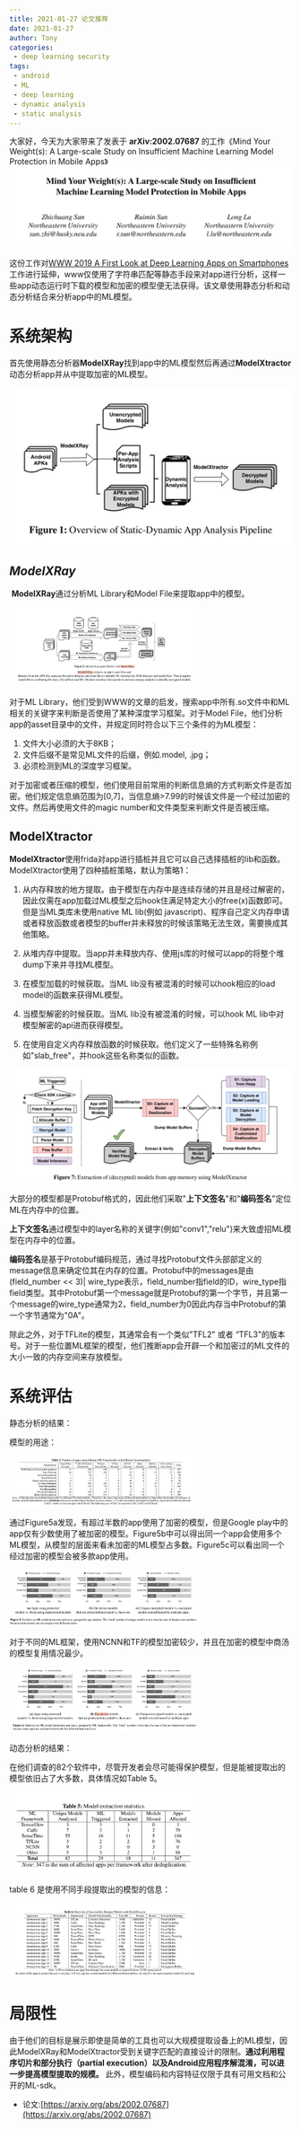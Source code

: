 ```yaml
---
title: 2021-01-27 论文推荐
date: 2021-01-27
author: Tony
categories:
 - deep learning security
tags:
 - android
 - ML
 - deep learning
 - dynamic analysis
 - static analysis
---
```

大家好，今天为大家带来了发表于 **arXiv:2002.07687** 的工作《Mind Your Weight(s): A Large-scale Study on Insufficient Machine Learning Model Protection in Mobile Apps》
![image-20210126211936901](./img/0127/image-20210126211936901.png)

这份工作对[WWW 2019 A First Look at Deep Learning Apps on Smartphones](https://arxiv.org/pdf/1812.05448.pdf)工作进行延伸，www仅使用了字符串匹配等静态手段来对app进行分析，这样一些app动态运行时下载的模型和加密的模型便无法获得。该文章使用静态分析和动态分析结合来分析app中的ML模型。

# 系统架构

​	首先使用静态分析器**ModelXRay**找到app中的ML模型然后再通过**ModelXtractor** 动态分析app并从中提取加密的ML模型。

<img src="./img/0127/image-20210126191828859.png" alt="image-20210126191828859" style="zoom: 50%;" />

## *ModelXRay*

​	**ModelXRay**通过分析ML Library和Model File来提取app中的模型。

<img src="./img/0127/image-20210126132106537.png" alt="image-20210126132106537" style="zoom:33%;" />

对于ML Library，他们受到WWW的文章的启发，搜索app中所有.so文件中和ML相关的关键字来判断是否使用了某种深度学习框架。对于Model File，他们分析app的asset目录中的文件，并规定同时符合以下三个条件的为ML模型：

1. 文件大小必须的大于8KB；
2. 文件后缀不是常见ML文件的后缀，例如.model, .jpg；
3. 必须检测到ML的深度学习框架。

对于加密或者压缩的模型，他们使用目前常用的判断信息熵的方式判断文件是否加密。他们规定信息熵范围为[0,7]，当信息熵>7.99的时候该文件是一个经过加密的文件。然后再使用文件的magic number和文件类型来判断文件是否被压缩。

## ModelXtractor

​	**ModelXtractor**使用frida对app进行插桩并且它可以自己选择插桩的lib和函数。ModelXtractor使用了四种插桩策略，默认为策略1：

1. 从内存释放的地方提取。由于模型在内存中是连续存储的并且是经过解密的，因此仅需在app加载过ML模型之后hook住满足特定大小的free(x)函数即可。但是当ML类库未使用native ML lib(例如 javascript)、程序自己定义内存申请或者释放函数或者模型的buffer并未释放的时候该策略无法生效，需要换成其他策略。

2. 从堆内存中提取。当app并未释放内存、使用js库的时候可以app的将整个堆dump下来并寻找ML模型。

3. 在模型加载的时候获取。当ML lib没有被混淆的时候可以hook相应的load model的函数来获得ML模型。

4. 当模型解密的时候获取。当ML lib没有被混淆的时候，可以hook ML lib中对模型解密的api进而获得模型。

5. 在使用自定义内存释放函数的时候获取。他们定义了一些特殊名称例如"slab_free"，并hook这些名称类似的函数。

![image-20210126200353933](./img/0127/image-20210126200353933.png)

大部分的模型都是Protobuf格式的，因此他们采取"**上下文签名**"和"**编码签名**"定位ML在内存中的位置。

**上下文签名**通过模型中的layer名称的关键字(例如"conv1","relu")来大致虚招ML模型在内存中的位置。

**编码签名**是基于Protobuf编码规范，通过寻找Protobuf文件头部部定义的message信息来确定位其在内存的位置。Protobuf中的messages是由(field_number << 3)| wire_type表示，field_number指field的ID，wire_type指field类型。其中Protobuf第一个message就是Protobuf的第一个字节，并且第一个message的wire_type通常为2，field_number为0因此内存当中Protobuf的第一个字节通常为"0A"。

除此之外，对于TFLite的模型，其通常会有一个类似"TFL2" 或者 “TFL3"的版本号。对于一些位置ML框架的模型，他们推断app会开辟一个和加密过的ML文件的大小一致的内存空间来存放模型。



# 系统评估

静态分析的结果：

模型的用途：

<img src="./img/0127/image-20210126202905409.png" alt="image-20210126202905409" style="zoom:33%;" />

通过Figure5a发现，有超过半数的app使用了加密的模型，但是Google play中的app仅有少数使用了被加密的模型。Figure5b中可以得出同一个app会使用多个ML模型，从模型的层面来看未加密的ML模型占多数。Figure5c可以看出同一个经过加密的模型会被多款app使用。

<img src="./img/0127/image-20210126203146048.png" alt="image-20210126203146048" style="zoom:33%;" />

对于不同的ML框架，使用NCNN和TF的模型加密较少，并且在加密的模型中商汤的模型复用情况最少。

<img src="./img/0127/image-20210126210525139.png" alt="image-20210126210525139" style="zoom:33%;" />

动态分析的结果：

在他们调查的82个软件中，尽管开发者会尽可能得保护模型，但是能被提取出的模型依旧占了大多数，具体情况如Table 5。

<img src="./img/0127/image-20210126211030201.png" alt="image-20210126211030201" style="zoom:33%;" />

table 6 是使用不同手段提取出的模型的信息：

<img src="./img/0127/image-20210126211640639.png" alt="image-20210126211640639" style="zoom:33%;" />

# 局限性

由于他们的目标是展示即使是简单的工具也可以大规模提取设备上的ML模型，因此ModelXRay和ModelXtractor受到关键字匹配的直接设计的限制。**通过利用程序切片和部分执行（partial execution）以及Android应用程序解混淆，可以进一步提高模型提取的规模。** 此外，模型编码和内容特征仅限于具有可用文档和公开的ML-sdk。

- 论文:[https://arxiv.org/abs/2002.07687](https://arxiv.org/abs/2002.07687)